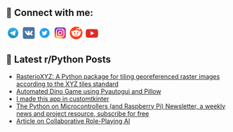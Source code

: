 ## 🔎 Connect with me:
[<img src="https://github.com/bullbesh/bullbesh/blob/main/images/Telegram.png" width="32" height="32" />](https://t.me/bullbesh)
[<img src="https://github.com/bullbesh/bullbesh/blob/main/images/VK.png" width="32" height="32" />](https://vk.com/bullbesh)
[<img src="https://github.com/bullbesh/bullbesh/blob/main/images/Twitter.png" width="32" height="32" />](https://twitter.com/bullbesh1)
[<img src="https://github.com/bullbesh/bullbesh/blob/main/images/Instagram.png" width="32" height="32" />](https://www.instagram.com/bullbesh)
[<img src="https://github.com/bullbesh/bullbesh/blob/main/images/Reddit.png" width="32" height="32" />](https://www.reddit.com/user/bullbesh)
[<img src="https://github.com/bullbesh/bullbesh/blob/main/images/YouTube.png" width="32" height="32" />](https://www.youtube.com/channel/UCtfjRs6uzgq5mfm8S06WTcg)

## 📕 Latest r/Python Posts
<!-- BLOG-POST-LIST:START -->
- [RasterioXYZ: A Python package for tiling georeferenced raster images according to the XYZ tiles standard](https://www.reddit.com/r/Python/comments/1ahbqmf/rasterioxyz_a_python_package_for_tiling/)
- [Automated Dino Game using Pyautogui and Pillow](https://www.reddit.com/r/Python/comments/1ahag3p/automated_dino_game_using_pyautogui_and_pillow/)
- [I made this app in customtkinter](https://www.reddit.com/r/Python/comments/1ah6ket/i_made_this_app_in_customtkinter/)
- [The Python on Microcontrollers &lpar;and Raspberry Pi&rpar; Newsletter, a weekly news and project resource, subscribe for free](https://www.reddit.com/r/Python/comments/1ah5e6o/the_python_on_microcontrollers_and_raspberry_pi/)
- [Article on Collaborative Role-Playing AI](https://www.reddit.com/r/Python/comments/1ah4mo0/article_on_collaborative_roleplaying_ai/)
<!-- BLOG-POST-LIST:END -->
